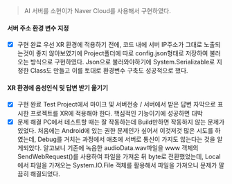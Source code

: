 > AI 서버를 소현이가 Naver Cloud를 사용해서 구현하였다.

#### 서버 주소 환경 변수 지정
- [x] 구현 완료
우선 XR 환경에 적용하기 전에, 코드 내에 서버 IP주소가 그대로 노출되는것이 좋지 않아보였기에 Project폴더에 따로 config.json형태로 저장하여 불러오는 방식으로 구현하였다.
Json으로 불러와야하기에 System.Serializable로 지정한 Class도 만들고 이를 토대로 환경변수 구축도 성공적으로 했다.
#### XR 환경에 음성인식 및 답변 받기 옮기기
- [x] 구현 완료
Test Project에서 마이크 및 서버전송 / 서버에서 받은 답변 자막으로 표시한 프로젝트를 XR에 적용해야 한다. 핵심적인 기능이기에 성공하면 대박
- [x] 문제 해결
PC에서 테스트할 때는 잘 작동하는데 Build만하면 작동하지 않는 문제가 있었다. 처음에는 Android에 있는 권한 문제인가 싶어서 이것저것 많은 시도를 하였는데, Debug를 거치는 과정에서 애초에 서버로 통신이 가지도 않는다는 것을 알게되었다.
알고보니 기존에 녹음한 audioData.wav파일을 www 객체의 SendWebRequest()를 사용하여 파일을 가져온 뒤 byte로 전환했었는데, Local에서 파일을 가져오는 System.IO.File 객체를 활용해서 파일을 가져오니 문제가 말끔히 해결되었다.
